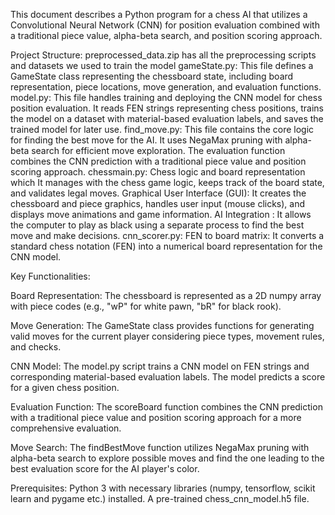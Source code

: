 This document describes a Python program for a chess AI that utilizes a Convolutional Neural Network (CNN) for position evaluation combined with a traditional piece value, alpha-beta search, and position scoring approach.

Project Structure:
preprocessed_data.zip has all the preprocessing scripts and datasets we used to train the model gameState.py: This file defines a GameState class representing the chessboard state, including board representation, piece locations, move generation, and evaluation functions. model.py: This file handles training and deploying the CNN model for chess position evaluation. It reads FEN strings representing chess positions, trains the model on a dataset with material-based evaluation labels, and saves the trained model for later use. find_move.py: This file contains the core logic for finding the best move for the AI. It uses NegaMax pruning with alpha-beta search for efficient move exploration. The evaluation function combines the CNN prediction with a traditional piece value and position scoring approach. chessmain.py: Chess logic and board representation which It manages with the chess game logic, keeps track of the board state, and validates legal moves. Graphical User Interface (GUI): It creates the chessboard and piece graphics, handles user input (mouse clicks), and displays move animations and game information. AI Integration : It allows the computer to play as black using a separate process to find the best move and make decisions. cnn_scorer.py: FEN to board matrix: It converts a standard chess notation (FEN) into a numerical board representation for the CNN model.

Key Functionalities:

Board Representation:
The chessboard is represented as a 2D numpy array with piece codes (e.g., "wP" for white pawn, "bR" for black rook).

Move Generation:
The GameState class provides functions for generating valid moves for the current player considering piece types, movement rules, and checks.

CNN Model:
The model.py script trains a CNN model on FEN strings and corresponding material-based evaluation labels. The model predicts a score for a given chess position.

Evaluation Function:
The scoreBoard function combines the CNN prediction with a traditional piece value and position scoring approach for a more comprehensive evaluation.

Move Search:
The findBestMove function utilizes NegaMax pruning with alpha-beta search to explore possible moves and find the one leading to the best evaluation score for the AI player's color.

Prerequisites:
Python 3 with necessary libraries (numpy, tensorflow, scikit learn and pygame etc.) installed. A pre-trained chess_cnn_model.h5 file.
